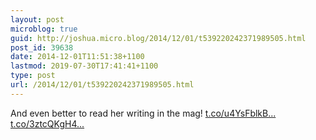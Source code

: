 ```yaml
---
layout: post
microblog: true
guid: http://joshua.micro.blog/2014/12/01/t539220242371989505.html
post_id: 39638
date: 2014-12-01T11:51:38+1100
lastmod: 2019-07-30T17:41:41+1100
type: post
url: /2014/12/01/t539220242371989505.html
---
```

And even better to read her writing in the mag! [t.co/u4YsFblkB...](http://t.co/u4YsFblkBs) [t.co/3ztcQKgH4...](http://t.co/3ztcQKgH4F)
